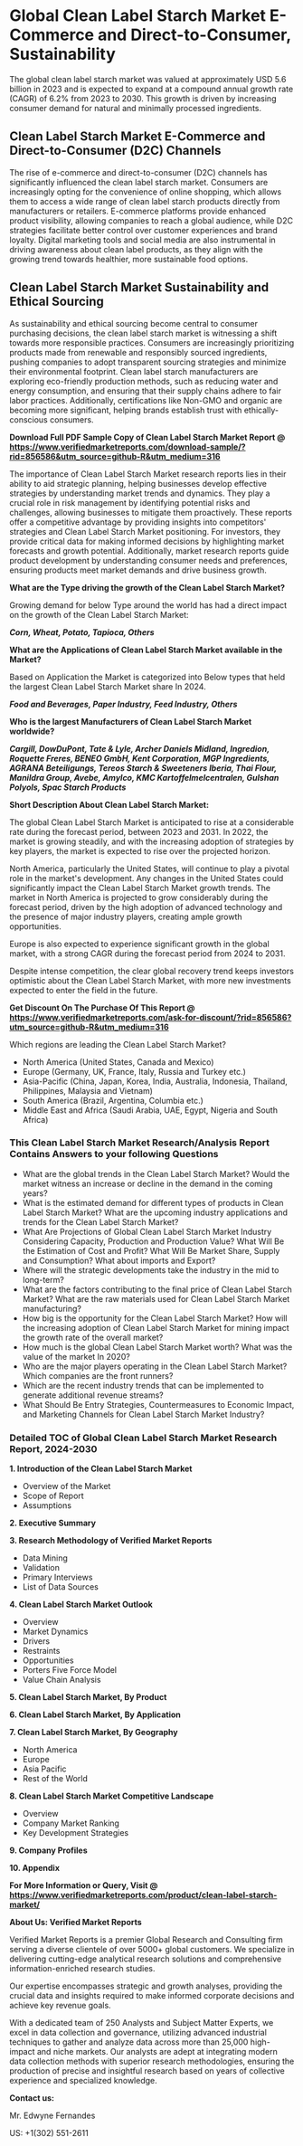 <h1>Global Clean Label Starch Market E-Commerce and Direct-to-Consumer, Sustainability</h1><p class=""><p>The global clean label starch market was valued at approximately USD 5.6 billion in 2023 and is expected to expand at a compound annual growth rate (CAGR) of 6.2% from 2023 to 2030. This growth is driven by increasing consumer demand for natural and minimally processed ingredients.</p><h2>Clean Label Starch Market E-Commerce and Direct-to-Consumer (D2C) Channels</h2><p>The rise of e-commerce and direct-to-consumer (D2C) channels has significantly influenced the clean label starch market. Consumers are increasingly opting for the convenience of online shopping, which allows them to access a wide range of clean label starch products directly from manufacturers or retailers. E-commerce platforms provide enhanced product visibility, allowing companies to reach a global audience, while D2C strategies facilitate better control over customer experiences and brand loyalty. Digital marketing tools and social media are also instrumental in driving awareness about clean label products, as they align with the growing trend towards healthier, more sustainable food options.</p><h2>Clean Label Starch Market Sustainability and Ethical Sourcing</h2><p>As sustainability and ethical sourcing become central to consumer purchasing decisions, the clean label starch market is witnessing a shift towards more responsible practices. Consumers are increasingly prioritizing products made from renewable and responsibly sourced ingredients, pushing companies to adopt transparent sourcing strategies and minimize their environmental footprint. Clean label starch manufacturers are exploring eco-friendly production methods, such as reducing water and energy consumption, and ensuring that their supply chains adhere to fair labor practices. Additionally, certifications like Non-GMO and organic are becoming more significant, helping brands establish trust with ethically-conscious consumers.</p></p><p class=""><strong>Download Full PDF Sample Copy of Clean Label Starch Market Report @ <a href="https://www.verifiedmarketreports.com/download-sample/?rid=856586&utm_source=github-R&utm_medium=316" target="_blank">https://www.verifiedmarketreports.com/download-sample/?rid=856586&utm_source=github-R&utm_medium=316</a></strong></p><p>The importance of&nbsp;Clean Label Starch Market research reports lies in their ability to aid strategic planning, helping businesses develop effective strategies by understanding market trends and dynamics. They play a crucial role in risk management by identifying potential risks and challenges, allowing businesses to mitigate them proactively. These reports offer a competitive advantage by providing insights into competitors' strategies and Clean Label Starch Market positioning. For investors, they provide critical data for making informed decisions by highlighting market forecasts and growth potential. Additionally, market research reports guide product development by understanding consumer needs and preferences, ensuring products meet market demands and drive business growth.</p><p><strong>What are the&nbsp;Type driving the growth of the Clean Label Starch Market?</strong></p><p id="" class="">Growing demand for below Type around the world has had a direct impact on the growth of the Clean Label Starch Market:</p><p class=""><em><strong>Corn, Wheat, Potato, Tapioca, Others</strong></em></p><p class=""><strong>What are the&nbsp;Applications&nbsp;of Clean Label Starch Market available in the Market?</strong></p><p id="" class="">Based on Application the Market is categorized into Below types that held the largest Clean Label Starch Market share In 2024.</p><p class=""><em><strong>Food and Beverages, Paper Industry, Feed Industry, Others</strong></em></p><p class=""><strong>Who is the largest Manufacturers of Clean Label Starch Market worldwide?</strong></p><p><em><strong>Cargill, DowDuPont, Tate & Lyle, Archer Daniels Midland, Ingredion, Roquette Freres, BENEO GmbH, Kent Corporation, MGP Ingredients, AGRANA Beteiligungs, Tereos Starch & Sweeteners Iberia, Thai Flour, Manildra Group, Avebe, Amylco, KMC Kartoffelmelcentralen, Gulshan Polyols, Spac Starch Products</strong></em></p><p id="" class=""><strong>Short Description About Clean Label Starch Market:</strong></p><p>The global Clean Label Starch Market is anticipated to rise at a considerable rate during the forecast period, between 2023 and 2031. In 2022, the market is growing steadily, and with the increasing adoption of strategies by key players, the market is expected to rise over the projected horizon.</p><p>North America, particularly the United States, will continue to play a pivotal role in the market's development. Any changes in the United States could significantly impact the Clean Label Starch Market growth trends. The market in North America is projected to grow considerably during the forecast period, driven by the high adoption of advanced technology and the presence of major industry players, creating ample growth opportunities.</p><p>Europe is also expected to experience significant growth in the global market, with a strong CAGR during the forecast period from 2024 to 2031.</p><p>Despite intense competition, the clear global recovery trend keeps investors optimistic about the Clean Label Starch Market, with more new investments expected to enter the field in the future.</p><p id="" class=""><strong>Get Discount On The Purchase Of This Report @ <a href="https://www.verifiedmarketreports.com/ask-for-discount/?rid=856586?utm_source=github-R&utm_medium=316" target="_blank">https://www.verifiedmarketreports.com/ask-for-discount/?rid=856586?utm_source=github-R&utm_medium=316</a></strong></p><p class="">Which regions are leading the Clean Label Starch Market?</p><ul><li>North America (United States, Canada and Mexico)</li><li>Europe (Germany, UK, France, Italy, Russia and Turkey etc.)</li><li>Asia-Pacific (China, Japan, Korea, India, Australia, Indonesia, Thailand, Philippines, Malaysia and Vietnam)</li><li>South America (Brazil, Argentina, Columbia etc.)</li><li>Middle East and Africa (Saudi Arabia, UAE, Egypt, Nigeria and South Africa)</li></ul><h3 id="" class="">This Clean Label Starch Market Research/Analysis Report Contains Answers to your following Questions</h3><ul><li>What are the global trends in the Clean Label Starch Market? Would the market witness an increase or decline in the demand in the coming years?</li><li>What is the estimated demand for different types of products in Clean Label Starch Market? What are the upcoming industry applications and trends for the Clean Label Starch Market?</li><li>What Are Projections of Global Clean Label Starch Market Industry Considering Capacity, Production and Production Value? What Will Be the Estimation of Cost and Profit? What Will Be Market Share, Supply and Consumption? What about imports and Export?</li><li>Where will the strategic developments take the industry in the mid to long-term?</li><li>What are the factors contributing to the final price of Clean Label Starch Market? What are the raw materials used for Clean Label Starch Market manufacturing?</li><li>How big is the opportunity for the Clean Label Starch Market? How will the increasing adoption of Clean Label Starch Market for mining impact the growth rate of the overall market?</li><li>How much is the global Clean Label Starch Market worth? What was the value of the market In 2020?</li><li>Who are the major players operating in the Clean Label Starch Market? Which companies are the front runners?</li><li>Which are the recent industry trends that can be implemented to generate additional revenue streams?</li><li>What Should Be Entry Strategies, Countermeasures to Economic Impact, and Marketing Channels for Clean Label Starch Market Industry?</li></ul><h3 id="" class="">Detailed TOC of Global Clean Label Starch Market Research Report, 2024-2030</h3><p id="" class=""><strong>1. Introduction of the Clean Label Starch Market</strong></p><ul><li>Overview of the Market</li><li>Scope of Report</li><li>Assumptions</li></ul><p id="" class=""><strong>2. Executive Summary</strong></p><p id="" class=""><strong>3. Research Methodology of Verified Market Reports</strong></p><ul><li>Data Mining</li><li>Validation</li><li>Primary Interviews</li><li>List of Data Sources</li></ul><p id="" class=""><strong>4. Clean Label Starch Market Outlook</strong></p><ul><li>Overview</li><li>Market Dynamics</li><li>Drivers</li><li>Restraints</li><li>Opportunities</li><li>Porters Five Force Model</li><li>Value Chain Analysis</li></ul><p id="" class=""><strong>5. Clean Label Starch Market, By Product</strong></p><p id="" class=""><strong>6. Clean Label Starch Market, By Application</strong></p><p id="" class=""><strong>7. Clean Label Starch Market, By Geography</strong></p><ul><li>North America</li><li>Europe</li><li>Asia Pacific</li><li>Rest of the World</li></ul><p id="" class=""><strong>8. Clean Label Starch Market Competitive Landscape</strong></p><ul><li>Overview</li><li>Company Market Ranking</li><li>Key Development Strategies</li></ul><p id="" class=""><strong>9. Company Profiles</strong></p><p id="" class=""><strong>10. Appendix</strong></p><p id="" class=""><strong>For More Information or Query, Visit @ <a href="https://www.verifiedmarketreports.com/product/clean-label-starch-market/" target="_blank">https://www.verifiedmarketreports.com/product/clean-label-starch-market/</a></strong></p><p id="" class=""><strong>About Us: Verified Market Reports</strong></p><p id="" class="">Verified Market Reports is a premier Global Research and Consulting firm serving a diverse clientele of over 5000+ global customers. We specialize in delivering cutting-edge analytical research solutions and comprehensive information-enriched research studies.</p><p id="" class="">Our expertise encompasses strategic and growth analyses, providing the crucial data and insights required to make informed corporate decisions and achieve key revenue goals.</p><p id="" class="">With a dedicated team of 250 Analysts and Subject Matter Experts, we excel in data collection and governance, utilizing advanced industrial techniques to gather and analyze data across more than 25,000 high-impact and niche markets. Our analysts are adept at integrating modern data collection methods with superior research methodologies, ensuring the production of precise and insightful research based on years of collective experience and specialized knowledge.</p><p id="" class=""><strong>Contact us:</strong></p><p id="" class="">Mr. Edwyne Fernandes</p><p id="" class="">US: +1(302) 551-2611</p>